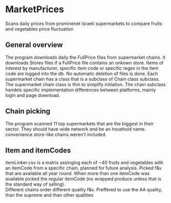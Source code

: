 # MarketPrices
Scans daily prices from prominenet Israeli supermarkets to compare fruits and vegetables price fluctuation

## General overview
The program downloads daily the FullPrice files from supermarket chains. It downloads Stores files if a FullPrice file contains an unkown store.
Items of interest by manufacturer, specific item code or specific regex in the item code are logged into the db.
No automatic deletion of files is done.
Each supermarket chain has a class that is a subclass of Chain class subclass.
The supermarket chain class is thin to simplify initiation.
The chain subclass handels specific implementation differences between platforms, mainly login and page download.

## Chain picking
The program scanned 11 top supermarkets that are the biggest in their sector.
They should have wide network and be an houehold name.  
convenience store-like chains weren't included.

## Item and itemCodes
itemLinker.csv is a matrix assinging each of ~40 fruits and vegetables with an itemCode from a specific chain, planned for future analysis.
Picked f&v that are available all year round. 
When more than one itemCode was available picked the regular itemCode (no wrapped produce unless that is the standard way of selling).  
Different chains order different quality f&v. Preffered to use the AA quality, than the supreme and than other qualities
